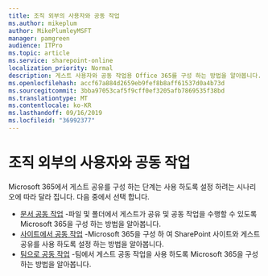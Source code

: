 ```yaml
---
title: 조직 외부의 사용자와 공동 작업
ms.author: mikeplum
author: MikePlumleyMSFT
manager: pamgreen
audience: ITPro
ms.topic: article
ms.service: sharepoint-online
localization_priority: Normal
description: 게스트 사용자와 공동 작업용 Office 365를 구성 하는 방법을 알아봅니다.
ms.openlocfilehash: accf67a884d2659eb9fef8b8aff61537d0a4b73d
ms.sourcegitcommit: 3bba97053caf5f9cff0ef3205afb7869535f38bd
ms.translationtype: MT
ms.contentlocale: ko-KR
ms.lasthandoff: 09/16/2019
ms.locfileid: "36992377"
---
```

# <a name="collaborating-with-people-outside-your-organization"></a>조직 외부의 사용자와 공동 작업

Microsoft 365에서 게스트 공유를 구성 하는 단계는 사용 하도록 설정 하려는 시나리오에 따라 달라 집니다. 다음 중에서 선택 합니다.

- [문서 공동 작업](collaborate-on-documents.md) -파일 및 폴더에서 게스트가 공유 및 공동 작업을 수행할 수 있도록 Microsoft 365을 구성 하는 방법을 알아봅니다.
- [사이트에서 공동 작업](collaborate-in-a-site.md) -Microsoft 365을 구성 하 여 SharePoint 사이트와 게스트 공유를 사용 하도록 설정 하는 방법을 알아봅니다.
- [팀으로 공동 작업](collaborate-as-a-team.md) -팀에서 게스트 공동 작업을 사용 하도록 Microsoft 365을 구성 하는 방법을 알아봅니다.


